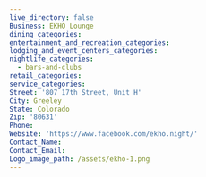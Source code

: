 ```yaml
---
live_directory: false
Business: EKHO Lounge
dining_categories:
entertainment_and_recreation_categories:
lodging_and_event_centers_categories:
nightlife_categories:
  - bars-and-clubs
retail_categories:
service_categories:
Street: '807 17th Street, Unit H'
City: Greeley
State: Colorado
Zip: '80631'
Phone:
Website: 'https://www.facebook.com/ekho.night/'
Contact_Name:
Contact_Email:
Logo_image_path: /assets/ekho-1.png
---
```


